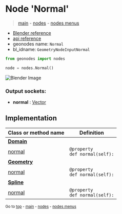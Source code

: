 # Node 'Normal'

> [main](../structure.md) - [nodes](nodes.md) - [nodes menus](nodes_menus.md)

- [Blender reference](https://docs.blender.org/manual/en/latest/modeling/geometry_nodes/input/normal.html)
- [api reference](https://docs.blender.org/api/current/bpy.types.GeometryNodeInputNormal.html)
- geonodes name: `Normal`
- bl_idname: `GeometryNodeInputNormal`

```python
from geonodes import nodes

node = nodes.Normal()
```

![Blender Image](https://docs.blender.org/manual/en/latest/_images/node-types_GeometryNodeInputNormal.webp)

### Output sockets:

- **normal** : [Vector](Vector.md)

## Implementation

| Class or method name | Definition |
|----------------------|------------|
| **[Domain](Domain.md)** |
| [normal](Domain.md#normal-property) | `@property`<br> `def normal(self):` |
| **[Geometry](Geometry.md)** |
| [normal](Geometry.md#normal-property) | `@property`<br> `def normal(self):` |
| **[Spline](Spline.md)** |
| [normal](Spline.md#normal-property) | `@property`<br> `def normal(self):` |

<sub>Go to [top](#node-Normal) - [main](../structure.md) - [nodes](nodes.md) - [nodes menus](nodes_menus.md)</sub>

